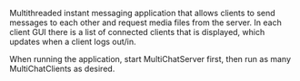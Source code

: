 Multithreaded instant messaging application that allows clients to send messages to each other and request media files from the server.
In each client GUI there is a list of connected clients that is displayed, which updates when a client logs out/in.

When running the application, start MultiChatServer first, then run as many MultiChatClients as desired. 
